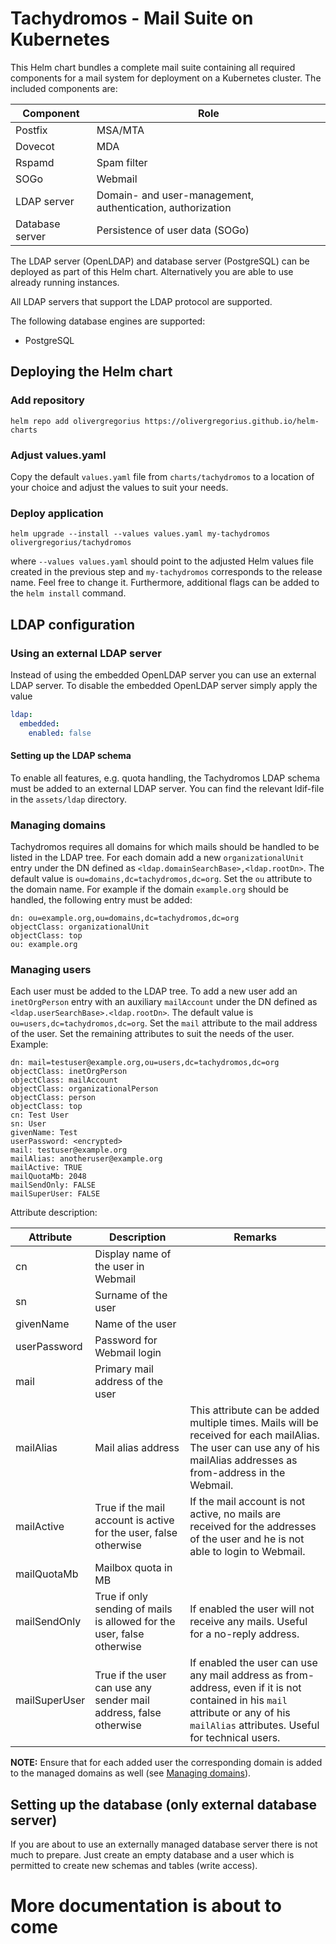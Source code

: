 # Tachydromos - Mail Suite on Kubernetes

This Helm chart bundles a complete mail suite containing all required components for a mail system for deployment on a Kubernetes cluster. The included
components are:

| Component       | Role                                                       |
|-----------------|------------------------------------------------------------|
| Postfix         | MSA/MTA                                                    |
| Dovecot         | MDA                                                        |
| Rspamd          | Spam filter                                                |
| SOGo            | Webmail                                                    |
| LDAP server     | Domain- and user-management, authentication, authorization |
| Database server | Persistence of user data (SOGo)                            |

The LDAP server (OpenLDAP) and database server (PostgreSQL) can be deployed as part of this Helm chart. Alternatively you are able to use already running
instances.

All LDAP servers that support the LDAP protocol are supported.

The following database engines are supported:

- PostgreSQL

## Deploying the Helm chart

### Add repository

`helm repo add olivergregorius https://olivergregorius.github.io/helm-charts`

### Adjust values.yaml

Copy the default `values.yaml` file from `charts/tachydromos` to a location of your choice and adjust the values to suit your needs.

### Deploy application

`helm upgrade --install --values values.yaml my-tachydromos olivergregorius/tachydromos`

where `--values values.yaml` should point to the adjusted Helm values file created in the previous step and `my-tachydromos` corresponds to the release name.
Feel free to change it. Furthermore, additional flags can be added to the `helm install` command.

## LDAP configuration

### Using an external LDAP server

Instead of using the embedded OpenLDAP server you can use an external LDAP server. To disable the embedded OpenLDAP server simply apply the value

```yaml
ldap:
  embedded:
    enabled: false
```

#### Setting up the LDAP schema

To enable all features, e.g. quota handling, the Tachydromos LDAP schema must be added to an external LDAP server. You can find the relevant ldif-file in the
`assets/ldap` directory.

### Managing domains

Tachydromos requires all domains for which mails should be handled to be listed in the LDAP tree. For each domain add a new `organizationalUnit` entry under the
DN defined as `<ldap.domainSearchBase>,<ldap.rootDn>`. The default value is `ou=domains,dc=tachydromos,dc=org`. Set the `ou` attribute to the domain name. For
example if the domain `example.org` should be handled, the following entry must be added:

```
dn: ou=example.org,ou=domains,dc=tachydromos,dc=org
objectClass: organizationalUnit
objectClass: top
ou: example.org
```

### Managing users

Each user must be added to the LDAP tree. To add a new user add an `inetOrgPerson` entry with an auxiliary `mailAccount` under the DN defined as
`<ldap.userSearchBase>.<ldap.rootDn>`. The default value is `ou=users,dc=tachydromos,dc=org`. Set the `mail` attribute to the mail address of the user. Set the
remaining attributes to suit the needs of the user. Example:

```
dn: mail=testuser@example.org,ou=users,dc=tachydromos,dc=org
objectClass: inetOrgPerson
objectClass: mailAccount
objectClass: organizationalPerson
objectClass: person
objectClass: top
cn: Test User
sn: User
givenName: Test
userPassword: <encrypted>
mail: testuser@example.org
mailAlias: anotheruser@example.org
mailActive: TRUE
mailQuotaMb: 2048
mailSendOnly: FALSE
mailSuperUser: FALSE
```

Attribute description:

| Attribute     | Description                                                            | Remarks                                                                                                                                                                             |
|---------------|------------------------------------------------------------------------|-------------------------------------------------------------------------------------------------------------------------------------------------------------------------------------|
| cn            | Display name of the user in Webmail                                    |                                                                                                                                                                                     |
| sn            | Surname of the user                                                    |                                                                                                                                                                                     |
| givenName     | Name of the user                                                       |                                                                                                                                                                                     |
| userPassword  | Password for Webmail login                                             |                                                                                                                                                                                     |
| mail          | Primary mail address of the user                                       |                                                                                                                                                                                     |
| mailAlias     | Mail alias address                                                     | This attribute can be added multiple times. Mails will be received for each mailAlias. The user can use any of his mailAlias addresses as from-address in the Webmail.              |
| mailActive    | True if the mail account is active for the user, false otherwise       | If the mail account is not active, no mails are received for the addresses of the user and he is not able to login to Webmail.                                                      |
| mailQuotaMb   | Mailbox quota in MB                                                    |                                                                                                                                                                                     |
| mailSendOnly  | True if only sending of mails is allowed for the user, false otherwise | If enabled the user will not receive any mails. Useful for a no-reply address.                                                                                                      |
| mailSuperUser | True if the user can use any sender mail address, false otherwise      | If enabled the user can use any mail address as from-address, even if it is not contained in his `mail` attribute or any of his `mailAlias` attributes. Useful for technical users. |

**NOTE:** Ensure that for each added user the corresponding domain is added to the managed domains as well (see [Managing domains](#managing-domains)).

## Setting up the database (only external database server)

If you are about to use an externally managed database server there is not much to prepare. Just create an empty database and a user which is permitted to
create new schemas and tables (write access).

# More documentation is about to come
